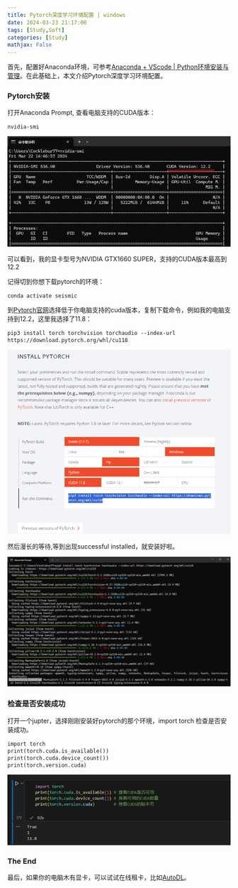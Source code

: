 ```yaml
---
title: Pytorch深度学习环境配置 | windows
date: 2024-03-23 21:17:00
tags: [Study,Soft]
categories: [Study]
mathjax: False
---
```


首先，配置好Anaconda环境，可参考[Anaconda + VScode | Python环境安装与管理](https://cocklebur0924.github.io/2024/01/21/Python01_install/)。在此基础上，本文介绍Pytorch深度学习环境配置。

### Pytorch安装

打开Anaconda Prompt, 查看电脑支持的CUDA版本：

```
nvidia-smi
```

![nvidia-smi](/images/Soft/python03_nvidia-smi.png)

可以看到，我的显卡型号为NVIDIA GTX1660 SUPER，支持的CUDA版本最高到12.2

记得切到你想下载pytorch的环境：

```
conda activate seismic
```

到[Pytorch官网](https://pytorch.org/)选择低于你电脑支持的cuda版本，复制下载命令，例如我的电脑支持到12.2，这里我选择了11.8：

```
pip3 install torch torchvision torchaudio --index-url https://download.pytorch.org/whl/cu118
```

![Pytorch](/images/Soft/python03_pytorch.png)

然后漫长的等待,等到出现successful installed，就安装好啦。

![](/images/Soft/python03_ok.png)

### 检查是否安装成功

打开一个jupter，选择刚刚安装好pytorch的那个环境，import torch 检查是否安装成功。

```
import torch
print(torch.cuda.is_available())
print(torch.cuda.device_count())
print(torch.version.cuda)
```

![](/images/Soft/python03_check.png)

### The End

最后，如果你的电脑木有显卡，可以试试在线租卡，比如[AutoDL](https://www.autodl.com/login?url=/home)。

